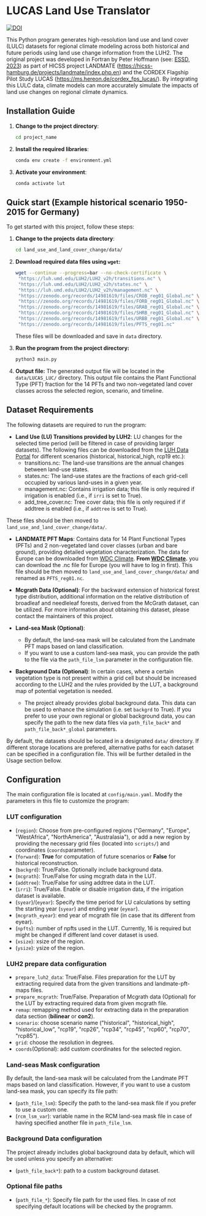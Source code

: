 # LUCAS Land Use Translator

[![DOI](https://zenodo.org/badge/DOI/10.5281/zenodo.15039127.svg)](https://doi.org/10.5281/zenodo.15039127)

This Python program generates high-resolution land use and land cover (LULC) datasets for regional climate modeling across both historical and future periods using land use change information from the LUH2. The original project was developed in Fortran by Peter Hoffmann (see: [ESSD, 2023](https://essd.copernicus.org/articles/15/3819/2023/)) as part of HICSS project LANDMATE (<https://hicss-hamburg.de/projects/landmate/index.php.en>) and the CORDEX Flagship Pilot Study LUCAS (<https://ms.hereon.de/cordex_fps_lucas/>). By integrating this LULC data, climate models can more accurately simulate the impacts of land use changes on regional climate dynamics.

## Installation Guide

1. **Change to the project directory**:

   ```bash
   cd project_name
   ```

2. **Install the required libraries**:

   ```bash
   conda env create -f environment.yml
   ```

3. **Activate your environment**:

   ```bash
   conda activate lut
   ```

## Quick start (Example historical scenario 1950-2015 for Germany)

To get started with this project, follow these steps:

1. **Change to the projects data directory**:

   ```bash
   cd land_use_and_land_cover_change/data/
   ```

2. **Download required data files using `wget`:**

   ```bash
   wget --continue --progress=bar --no-check-certificate \
    "https://luh.umd.edu/LUH2/LUH2_v2h/transitions.nc" \
    "https://luh.umd.edu/LUH2/LUH2_v2h/states.nc" \
    "https://luh.umd.edu/LUH2/LUH2_v2h/management.nc" \
    "https://zenodo.org/records/14981619/files/CROB_reg01_Global.nc" \
    "https://zenodo.org/records/14981619/files/FORB_reg01_Global.nc" \
    "https://zenodo.org/records/14981619/files/GRAB_reg01_Global.nc" \
    "https://zenodo.org/records/14981619/files/SHRB_reg01_Global.nc" \
    "https://zenodo.org/records/14981619/files/URBB_reg01_Global.nc" \
    "https://zenodo.org/records/14981619/files/PFTS_reg01.nc"
   ```

   These files will be downloaded and save in `data` directory.

3. **Run the program from the project directory:**

   ```bash
   python3 main.py
   ```

4. **Output file:** The generated output file will be located in the  `data/LUCAS_LUC/` directory. This output file contains the Plant Functional Type (PFT) fraction for the 14 PFTs and two non-vegetated land cover classes across the selected region, scenario, and timeline.

## Dataset Requirements

The following datasets are required to run the program:

- **Land Use (LU) Transitions provided by LUH2**: LU changes for the selected time period (will be filtered in case of providing larger datasets). The following files can be downloaded from the [LUH Data Portal](https://luh.umd.edu/data.shtml) for different scenarios (historical, historical_high, rcp19 etc.):
  - transitions.nc: The land-use transitions are the annual changes between land-use states.
  - states.nc: The land-use states are the fractions of each grid-cell occupied by various land-uses in a given year.
  - management.nc: Contains irrigation data; this file is only required if irrigation is enabled (i.e., if `irri` is set to True).
  - add_tree_cover.nc: Tree cover data; this file is only required if if addtree is enabled (i.e., if `addtree` is set to True).

These files should be then moved to `land_use_and_land_cover_change/data/`.

- **LANDMATE PFT Maps**: Contains data for 14 Plant Functional Types (PFTs) and 2 non-vegetated land cover classes (urban and bare ground), providing detailed vegetation characterization. The data for Europe can be downloaded from [WDC Climate](https://www.wdc-climate.de/ui/entry?acronym=LM_PFT_EUR_v1.1_afts). **From [WDC Climate](https://www.wdc-climate.de/ui/entry?acronym=LM_PFT_EUR_v1.1_afts).** you can download the .nc file for Europe (you will have to log in first). This file should be then moved to `land_use_and_land_cover_change/data/` and renamed as `PFTS_reg01.nc`.

- **Mcgrath Data (Optional)**: For the backward extension of historical forest type distribution, additional information on the relative distribution of broadleaf and needleleaf forests, derived from the McGrath dataset, can be utilized. For more information about obtaining this dataset, please contact the maintainers of this project.

- **Land-sea Mask (Optional)**:
  - By default, the land-sea mask will be calculated from the Landmate PFT maps based on land classification.
  - If you want to use a custom land-sea mask, you can provide the path to the file via the `path_file_lsm` parameter in the configuration file.
- **Background Data (Optional)**: In certain cases, where a certain vegetation type is not present within a grid cell but should be increased according to the LUH2 and the rules provided by the LUT, a background map of potential vegetation is needed.
  - The project already provides global background data. This data can be used to enhance the simulation (i.e. set `backgrd` to True). If you prefer to use your own regional or global background data, you can specify the path to the new data files via `path_file_back*` and `path_file_back*_global` parameters.

By default, the datasets should be located in a designated `data/` directory. If different storage locations are prefered, alternative paths for each dataset can be specified in a configuration file. This will be further detailed in the Usage section bellow.

## Configuration

The main configuration file is located at `config/main.yaml`. Modify the parameters in this file to customize the program:

### LUT configuration

- (`region`): Choose from pre-configured regions ("Germany", "Europe", "WestAfrica", "NorthAmerica", "Australasia"), or add a new region by providing the necessary grid files (located into `scripts/`) and coordinates (`coords`parameter).
- (`forward`): **True** for computation of future scenarios or **False** for historical reconstruction.
- (`backgrd`): True/False. Optionally include background data.
- (`mcgrath`): True/False for using mcgrath data in the LUT. 
- (`addtree`): True/False for using addtree data in the LUT. 
- (`irri`): True/False. Enable or disable irrigation data, if the irrigation dataset is available.
- (`syear`)/(`eyear`): Specify the time period for LU calculations by setting the starting year (`syear`) and ending year (`eyear`).
- (`mcgrath_eyear`): end year of mcgrath file (in case that its different from eyear).
- (`npfts`): number of npfts used in the LUT. Currently, 16 is required but might be changed if different land cover dataset is used.
- (`xsize`): xsize of the region.
- (`ysize`): ysize of the region. 

### LUH2 prepare data configuration

- `prepare_luh2_data`: True/False. Files preparation for the LUT by extracting required data from the given transitions and landmate-pft-maps files.
- `prepare_mcgrath`: True/False. Preparation of Mcgrath data (Optional) for the LUT by extracting required data from given mcgrath file.
- `remap`: remapping method used for extracting data in the preparation data section (**bilinear** or **con2**).
- `scenario`: choose scenario name ("historical", "historical_high", "historical_low", "rcp19", "rcp26", "rcp34", "rcp45", "rcp60", "rcp70", "rcp85").
- `grid`: choose the resolution in degrees.
- `coords`(Optional): add custom coordinates for the selected region.

### Land-seas Mask configuration

By default, the land-sea mask will be calculated from the Landmate PFT maps based on land classification. However, if you want to use a custom land-sea mask, you can specify its file path:

- (`path_file_lsm`): Specify the path to the land-sea mask file if you prefer to use a custom one.
- (`rcm_lsm_var`): variable name in the RCM land-sea mask file in case of having specified another file in `path_file_lsm`.

### Background Data configuration

The project already includes global background data by default, which will be used unless you specify an alternative:

- (`path_file_back*`): path to a custom background dataset.

### Optional file paths

- (`path_file_*`): Specify file path for the used files. In case of not specifying default locations will be checked by the programm. 
